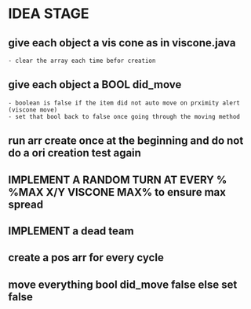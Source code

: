 # IDEA STAGE
## give each object a vis cone as in viscone.java  
    - clear the array each time befor creation  
## give each object a BOOL did_move  
    - boolean is false if the item did not auto move on prximity alert (viscone move)
    - set that bool back to false once going through the moving method  
## run arr create once at the beginning and do not do a ori creation test again
## IMPLEMENT A RANDOM TURN AT EVERY % %MAX X/Y VISCONE MAX% to ensure max spread
## IMPLEMENT a dead team
## create a pos arr for every cycle
## move everything bool did_move false else set false
